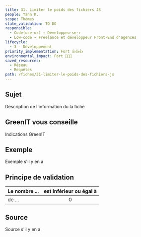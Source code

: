 ```yaml
---
title: 31. Limiter le poids des fichiers JS
people: Yann K.
scope: Thèmes
state_validation: TO DO
responsible: 
  - Code(use·ur) → Développeu·se·r
  - Low-code → Freelance et développeur Front-End d'agences
lifecycle: 
  - 3 - Développement
priority_implementation: Fort 👍👍👍
environmental_impact: Fort 🌱🌱🌱
saved_resources: 
  - Réseau
  - Requêtes
path: /fiches/31-limiter-le-poids-des-fichiers-js
---
```


## Sujet

Description de l'information du la fiche

## GreenIT vous conseille

Indications GreenIT

## Exemple

Exemple s'il y en a

## Principe de validation

| Le nombre ... | est inférieur ou égal à |
| ------------- | :---------------------: |
| de ...        |            0            |

## Source

Source s'il y en a
